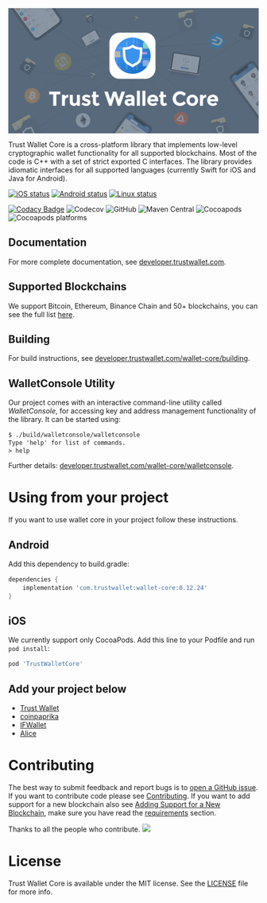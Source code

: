 <img src="docs/banner.png" align="center" title="Trust logo">

Trust Wallet Core is a cross-platform library that implements low-level cryptographic wallet functionality for all supported blockchains. Most of the code is C++ with a set of strict exported C interfaces. The library provides idiomatic interfaces for all supported languages (currently Swift for iOS and Java for Android).

[![iOS status](https://dev.azure.com/TrustWallet/Trust%20Wallet%20Core/_apis/build/status/Wallet%20Core%20iOS)](https://dev.azure.com/TrustWallet/Trust%20Wallet%20Core/_build/latest?definitionId=13)
[![Android status](https://dev.azure.com/TrustWallet/Trust%20Wallet%20Core/_apis/build/status/Wallet%20Core%20Android)](https://dev.azure.com/TrustWallet/Trust%20Wallet%20Core/_build/latest?definitionId=11)
[![Linux status](https://dev.azure.com/TrustWallet/Trust%20Wallet%20Core/_apis/build/status/Wallet%20Core%20Linux)](https://dev.azure.com/TrustWallet/Trust%20Wallet%20Core/_build/latest?definitionId=24)

[![Codacy Badge](https://api.codacy.com/project/badge/Grade/82e76f6ea4ba4f0d9029e8846c04c093)](https://www.codacy.com/app/hewigovens/wallet-core?utm_source=github.com&amp;utm_medium=referral&amp;utm_content=TrustWallet/wallet-core&amp;utm_campaign=Badge_Grade)
![Codecov](https://codecov.io/gh/TrustWallet/wallet-core/branch/master/graph/badge.svg)
![GitHub](https://img.shields.io/github/license/TrustWallet/wallet-core.svg)
![Maven Central](https://img.shields.io/maven-central/v/com.trustwallet.walletcore/walletcore.svg)
![Cocoapods](https://img.shields.io/cocoapods/v/TrustWalletCore.svg)
![Cocoapods platforms](https://img.shields.io/cocoapods/p/TrustWalletCore.svg)

## Documentation

For more complete documentation, see [developer.trustwallet.com](https://developer.trustwallet.com/wallet-core).

## Supported Blockchains

We support Bitcoin, Ethereum, Binance Chain and 50+ blockchains, you can see the full list [here](docs/coins.md).

## Building

For build instructions, see [developer.trustwallet.com/wallet-core/building](https://developer.trustwallet.com/wallet-core/building).

## WalletConsole Utility

Our project comes with an interactive command-line utility called _WalletConsole_, for accessing key and address management functionality of the library.  It can be started using:

```
$ ./build/walletconsole/walletconsole 
Type 'help' for list of commands.
> help
```

Further details: [developer.trustwallet.com/wallet-core/walletconsole](https://developer.trustwallet.com/wallet-core/walletconsole).

# Using from your project

If you want to use wallet core in your project follow these instructions.

## Android

Add this dependency to build.gradle:

```groovy
dependencies {
    implementation 'com.trustwallet:wallet-core:0.12.24'
}
```

## iOS

We currently support only CocoaPods. Add this line to your Podfile and run `pod install`:

```ruby
pod 'TrustWalletCore'
```

## Add your project below

- [Trust Wallet](https://trustwallet.com)
- [coinpaprika](https://coinpaprika.com/)
- [IFWallet](https://www.ifwallet.com/)
- [Alice](https://www.alicedapp.com/)

# Contributing

The best way to submit feedback and report bugs is to [open a GitHub issue](https://github.com/trustwallet/wallet-core/issues/new).
If you want to contribute code please see [Contributing](https://developer.trustwallet.com/wallet-core/contributing).
If you want to add support for a new blockchain also see [Adding Support for a New Blockchain](https://developer.trustwallet.com/wallet-core/newblockchain), make sure you have read the [requirements](https://developer.trustwallet.com/wallet-core/newblockchain#requirements) section.

Thanks to all the people who contribute.
<a href="https://github.com/trustwallet/wallet-core/graphs/contributors"><img src="https://opencollective.com/wallet-core/contributors.svg?width=890&button=false" /></a>

# License

Trust Wallet Core is available under the MIT license. See the [LICENSE](LICENSE) file for more info.
